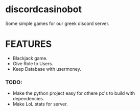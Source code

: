 # discordcasinobot
Some simple games for our greek discord server.

# FEATURES
- Blackjack game.
- Give Role to Users.
- Keep Database with usermoney.

### TODO: 
  - Make the python project easy for othere pc's to build with dependencies.
  - Make LoL stats for server.
